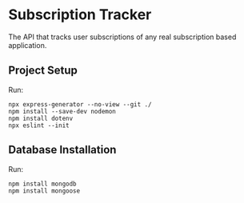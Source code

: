 # Subscription Tracker
The API that tracks user subscriptions of any real subscription based application.

## Project Setup
Run:
```
npx express-generator --no-view --git ./
npm install --save-dev nodemon
npm install dotenv
npx eslint --init
```
## Database Installation
Run:
```
npm install mongodb
npm install mongoose
```
